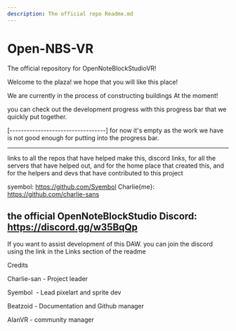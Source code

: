 ```yaml
---
description: The official repo Readme.md
---
```


# Open-NBS-VR

The official repository for OpenNoteBlockStudioVR!

Welcome to the plaza! we hope that you will like this place!

We are currently in the process of constructing buildings At the moment!

you can check out the development progress with this progress bar that we quickly put together.

[----------------------------------] for now it's empty as the work we have is not good enough for putting into the progress bar.

***

links to all the repos that have helped make this, discord links, for all the servers that have helped out, and for the home place that created this, and for the helpers and devs that have contributed to this project

syembol: https://github.com/Syembol Charlie{me}: https://github.com/charlie-sans

## the official OpenNoteBlockStudio Discord: https://discord.gg/w35BqQp

If you want to assist development of this DAW. you can join the discord using the link in the Links section of the readme

Credits

Charlie-san​ - Project leader

Syembol ​    - Lead pixelart and sprite dev

​Beatzoid    - Documentation and Github manager

AlanVR      - community manager
